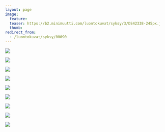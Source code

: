 ```yaml
---
layout: page
image:
  feature:
  teaser: https://b2.minimuutti.com/luontokuvat/syksy/3/DS42338-245px.jpg
  thumb:
redirect_from:
  - /luontokuvat/syksy/00090
---
```


![](https://b2.minimuutti.com/luontokuvat/syksy/3/DS42283-800px.jpg)

![](https://b2.minimuutti.com/luontokuvat/syksy/3/DS42294-800px.jpg)

![](https://b2.minimuutti.com/luontokuvat/syksy/3/DS42292-800px.jpg)

![](https://b2.minimuutti.com/luontokuvat/syksy/3/DS42300-800px.jpg)

![](https://b2.minimuutti.com/luontokuvat/syksy/3/DS42303-800px.jpg)

![](https://b2.minimuutti.com/luontokuvat/syksy/3/DS42327-800px.jpg)

![](https://b2.minimuutti.com/luontokuvat/syksy/3/DS42344-800px.jpg)

![](https://b2.minimuutti.com/luontokuvat/syksy/3/DS42338-800px.jpg)

![](https://b2.minimuutti.com/luontokuvat/syksy/3/DS42343-800px.jpg)
